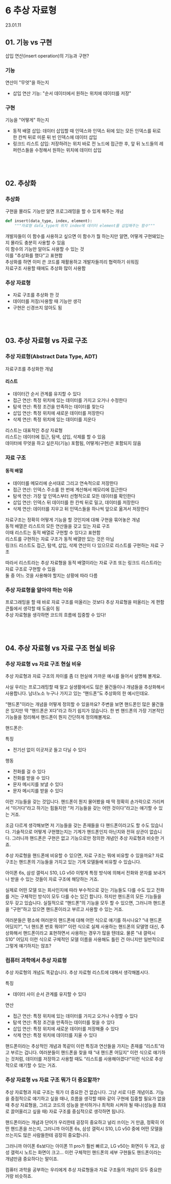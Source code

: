 # 6 추상 자료형

23.01.11

## 01. 기능 vs 구현

삽입 연산(insert operation)의 기능과 구현?  

### 기능
연산이 "무엇"을 하는지
- 삽입 연산 기능: "순서 데이터에서 원하는 위치에 데이터를 저장"

### 구현
기능을 "어떻게" 하는지
- 동적 배열 삽입: 데이터 삽입할 때 인덱스와 인덱스 뒤에 있는 모든 인덱스를 뒤로 한 칸씩 뒤로 미룬 뒤 빈 인덱스에 데이터 삽입
- 링크드 리스트 삽입: 저장하려는 위치 바로 전 노드에 접근한 후, 앞 뒤 노드들의 레퍼런스들을 수정해서 원하는 위치에 데이터 삽입

<br/><br/>

## 02. 추상화

### 추상화
구현을 몰라도 기능만 알면 프로그래밍을 할 수 있게 해주는 개념

```python
def insert(data_type, index, element):
    """자료형 data_type의 위치 index에 데이터 element를 삽입해주는 함수"""
```

개발자들이 이 함수를 사용하고 싶으면 이 함수가 뭘 하는지만 알면, 어떻게 구현돼있는지 몰라도 충분히 사용할 수 있음  
이 함수의 기능만 알아도 사용할 수 있는 것  
이를 "추상화를 했다"고 표현함  
추상화를 하면 이미 쓴 코드를 재활용하고 개발자들끼리 협력하기 쉬워짐  
자료구조 사용할 때에도 추상화 많이 사용함

### 추상 자료형
- 자료 구조를 추상화 한 것
- 데이터를 저장/사용할 때 기능만 생각
- 구현은 신경쓰지 않아도 됨

<br/><br/>

## 03. 추상 자료형 vs 자료 구조

### 추상 자료형(Abstract Data Type, ADT)  
자료구조를 추상화한 개념  

#### 리스트
- 데이터간 순서 관계를 유지할 수 있다
- 접근 연산: 특정 위치에 있는 데이터를 가지고 오거나 수정한다
- 탐색 연산: 특정 조건을 만족하는 데이터를 찾는다
- 삽입 연산: 특정 위치에 새로운 데이터를 저장한다
- 삭제 연산: 특정 위치에 있는 데이터를 지운다

리스트는 대표적인 추상 자료형  
리스트는 데이터에 접근, 탐색, 삽입, 삭제를 할 수 있음  
데이터에 무엇을 하고 싶은지(기능) 포함됨, 어떻게(구현)은 포함되지 않음

### 자료 구조

#### 동적 배열
- 데이터를 메모리에 순서대로 그리고 연속적으로 저장한다
- 접근 연산: 인덱스 주소를 한 번에 계산해서 메모리에 접근한다
- 탐색 연산: 가장 앞 인덱스부터 선형적으로 모든 데이터를 확인한다
- 삽입 연산: 인덱스 뒤 데이터를 한 칸씩 뒤로 밀고, 데이터를 저장한다
- 삭제 연산: 데이터를 지우고 뒤 인덱스들을 하나씩 앞으로 옮겨서 저장한다

자료구조는 정확히 어떻게 기능을 할 것인지에 대해 구현을 묶어놓은 개념  
동적 배열은 리스트의 모든 연산들을 갖고 있는 자료 구조  
이때 리스트는 동적 배열로 구현할 수 있다고 표현함  
리스트를 구현하는 자료 구조가 동적 배열만 있는 것은 아님  
링크드 리스트도 접근, 탐색, 삽입, 삭제 연산이 다 있으므로 리스트를 구현하는 자료 구조  

따라서 리스트라는 추상 자료형을 동적 배열이라는 자료 구조 또는 링크드 리스트라는 자료 구조로 구현할 수 있음  
둘 중 어느 것을 사용해야 할지는 상황에 따라 다름  

### 추상 자료형을 알아야 하는 이유
프로그래밍을 할 때 바로 자료 구조를 떠올리는 것보다 추상 자료형을 떠올리는 게 편함  
큰틀에서 생각할 때 도움이 됨  
추상 자료형을 생각하면 코드의 흐름에 집중할 수 있다!

<br/><br/>

## 04. 추상 자료형 vs 자료 구조 현실 비유

### 추상 자료형 vs 자료 구조 현실 비유
추상 자료형과 자료 구조의 차이를 좀 더 현실에 가까운 예시를 들어서 설명해 볼게요.

사실 우리는 프로그래밍할 때 말고 실생활에서도 많은 물건들이나 개념들을 추상화해서 사용합니다. 남녀노소 누구나 가지고 있는 “핸드폰”도 추상화의 한 예시인데요.

“핸드폰”이라는 개념을 어떻게 정의할 수 있을까요? 주변을 보면 핸드폰인 많은 물건들은 있지만 딱 “핸드폰은 X다”라고 하기 쉽지가 않습니다. 한 번 핸드폰의 가장 기본적인 기능들을 정리해서 핸드폰이 뭔지 간단하게 정의해볼게요.

핸드폰은:

특징
- 전기선 없이 이곳저곳 들고 다닐 수 있다

행동
- 전화를 걸 수 있다
- 전화를 받을 수 있다
- 문자 메시지를 보낼 수 있다
- 문자 메시지를 받을 수 있다

이런 기능들을 갖는 것입니다. 핸드폰이 뭔지 물어봤을 때 딱 정확히 손가락으로 가리켜서 “이거다”라고 하기는 힘들지만 “저 기능들을 갖는 어떤 것이다”라고는 얘기할 수 있는 거죠.

조금 다르게 생각해보면 저 기능들을 갖는 존재들을 다 핸드폰이라고도 할 수도 있습니다. 기술적으로 어떻게 구현했는지는 기계가 핸드폰인지 아닌지와 전혀 상관이 없습니다. 그러니까 핸드폰은 구현은 없고 기능으로만 정의한 개념인 추상 자료형과 비슷한 거죠.

추상 자료형을 핸드폰에 비유할 수 있으면, 자료 구조는 뭐에 비유할 수 있을까요? 자료 구조는 핸드폰의 기능들을 가지고 있는 기계 모델들에 비유할 수 있습니다.

아이폰 6s, 삼성 갤럭시 S10, LG v50 이렇게 특정 방식에 의해서 전화와 문자를 보내거나 받을 수 있는 것들이 자료 구조에 해당하는 거죠.

실제로 어떤 모델 또는 회사인지에 따라 부수적으로 갖는 기능들도 다를 수도 있고 전화를 거는 구체적인 방식이 모두 다를 수는 있긴 합니다. 하지만 핸드폰의 모든 기능들을 모두 갖고 있습니다. 실질적으로 “핸드폰”의 기능을 모두 할 수 있으면, 그러니까 핸드폰을 “구현”하고 있으면 핸드폰이라고 부르고 사용할 수 있는 거죠.

여러분들은 평소에 여러분의 핸드폰에 대해 어떤 식으로 얘기를 하시나요? “내 핸드폰 어딨지?”, “너 핸드폰 번호 뭐야?” 이런 식으로 실제 사용하는 핸드폰의 모델명 대신, 추상화해서 핸드폰이라고 표현하면서 사용하는 경우가 많을 텐데요. 물론 “내 갤럭시 S10” 어딨지 이런 식으로 구체적인 모델 이름을 사용해도 틀린 건 아니지만 일반적으로 그렇게 얘기하지는 않죠?

### 컴퓨터 과학에서 추상 자료형
추상 자료형의 개념도 똑같습니다. 추상 자료형 리스트에 대해서 생각해봅시다.

특징
- 데이터 사이 순서 관계를 유지할 수 있다

연산
- 접근 연산: 특정 위치에 있는 데이터를 가지고 오거나 수정할 수 있다
- 탐색 연산: 특정 조건을 만족하는 데이터를 찾을 수 있다
- 삽입 연산: 특정 위치에 새로운 데이터를 저장해줄 수 있다
- 삭제 연산: 특정 위치에 데이터를 지울 수 있다

핸드폰이라는 추상적인 개념과 똑같이 이런 특징과 연산들을 가지는 존재를 “리스트”라고 부르는 겁니다. 여러분들이 핸드폰을 찾을 때 “내 핸드폰 어딨지“ 이런 식으로 얘기하는 것처럼, 데이터를 저장하고 사용할 때도 “리스트를 사용해야겠다!”이런 식으로 추상적으로 얘기할 수 있는 거죠.

### 추상 자료형 vs 자료 구조 뭐가 더 중요할까?
추상 자료형과 자료 구조는 뭐가 더 중요한 건 없습니다. 그냥 서로 다른 개념이죠. 기능을 중점적으로 얘기하고 싶을 때나, 흐름을 생각할 때와 같이 구현에 집중할 필요가 없을 때 추상 자료형을, 그리고 코드의 성능을 분석하거나 최적화 시켜야 될 때나(성능을 최대로 끌어올리고 싶을 때) 자료 구조를 중심적으로 생각하면 됩니다.

핸드폰이라는 개념과 단어가 우리한테 굉장히 중요하고 널리 쓰이는 거 만큼, 정확히 어떤 핸드폰을 쓰는지, 그러니까 아이폰 6s, 삼성 갤럭시 S10, LG v50 중에 어떤 모델을 쓰는지도 많은 사람들한테 굉장히 중요합니다.

그러니까 아이폰 6s보다는 아이폰 11 pro가 훨씬 빠르고, LG v50는 화면이 두 개고, 삼성 갤럭시 노트는 화면이 크고… 이런 구체적인 핸드폰의 세부 구현들도 핸드폰이라는 개념만큼 중요하다는 말이죠.

컴퓨터 과학을 공부하는 우리에게 추상 자료형들과 자료 구조들의 개념이 모두 중요한 거랑 비슷하죠.
